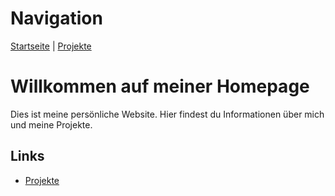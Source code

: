 # Navigation

[Startseite](index.md) | [Projekte](projects.md)

# Willkommen auf meiner Homepage

Dies ist meine persönliche Website. Hier findest du Informationen über mich und meine Projekte.

## Links
- [Projekte](projects.md)
